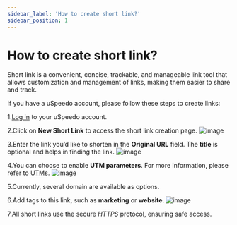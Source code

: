```yaml
---
sidebar_label: 'How to create short link?'
sidebar_position: 1
---
```


# How to create short link?
Short link is a convenient, concise, trackable, and manageable link tool that allows customization and management of links, making them easier to share and track.

If you have a uSpeedo account, please follow these steps to create links:

1.[Log in](https://console.uspeedo.com/signin) to your uSpeedo account.

2.Click on **New Short Link** to access the short link creation page.
![image](https://github.com/uSpeedo/product/assets/116861648/ae31ef34-cd6a-49a0-880a-0bda5a4462ed)

3.Enter the link you’d like to shorten in the **Original URL** field. The **title** is optional and helps in finding the link.
![image](https://github.com/uSpeedo/product/assets/116861648/7d348964-7f10-4d8e-8e3c-c62cb9fd276d)

4.You can choose to enable **UTM parameters**. For more information, please refer to [UTMs](/docs/shortlink/UTMs).
![image](https://github.com/uSpeedo/product/assets/116861648/6a5c4419-9035-4ac5-833f-a7016c55c521)

5.Currently, several domain are available as options.

6.Add tags to this link, such as **marketing** or **website**.
![image](https://github.com/uSpeedo/product/assets/116861648/85012e78-3025-4be5-8986-e0a943a7754f)

7.All short links use the secure *HTTPS* protocol, ensuring safe access.




